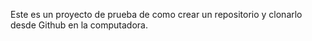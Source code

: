
Este es un proyecto de prueba de como crear un repositorio y clonarlo desde Github en la computadora.